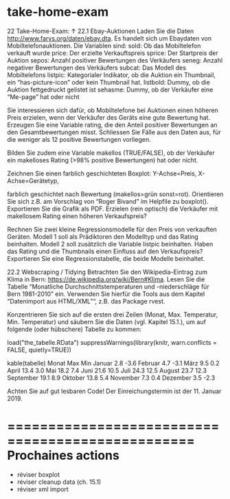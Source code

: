 # take-home-exam

22 Take-Home-Exam: ↑
22.1 Ebay-Auktionen
Laden Sie die Daten http://www.farys.org/daten/ebay.dta. Es handelt sich um Ebaydaten von Mobiltelefonauktionen. Die Variablen sind:
	sold: Ob das Mobiltelefon verkauft wurde
	price: Der erzielte Verkauftspreis
	sprice: Der Startpreis der Auktion
	sepos: Anzahl positiver Bewertungen des Verkäufers
	seneg: Anzahl negativer Bewertungen des Verkäufers
	subcat: Das Modell des Mobiltelefons
	listpic: Kategorialer Indikator, ob die Auktion ein Thumbnail, ein “has-picture-icon” oder kein Thumbnail hat.
	listbold: Dummy, ob die Auktion fettgedruckt gelistet ist
	sehasme: Dummy, ob der Verkäufer eine “Me-page” hat oder nicht

Sie interessieren sich dafür, ob Mobiltelefone bei Auktionen einen höheren Preis erzielen, wenn der Verkäufer des Geräts eine gute Bewertung hat. Erzeugen Sie eine Variable rating, die den Anteil positiver Bewertungen an den Gesamtbewertungen misst. Schliessen Sie Fälle aus den Daten aus, für die weniger als 12 positive Bewertungen vorliegen.

Bilden Sie zudem eine Variable makellos (TRUE/FALSE), ob der Verkäufer ein makelloses Rating (>98% positive Bewertungen) hat oder nicht.

Zeichnen Sie einen farblich geschichteten Boxplot: 
	Y-Achse=Preis, 
	X-Achse=Gerätetyp, 

farblich geschichtet nach Bewertung (makellos=grün sonst=rot). Orientieren Sie sich z.B. am Vorschlag von “Roger Bivand” im Helpfile zu boxplot(). Exportieren Sie die Grafik als PDF. Erzielen (rein optisch) die Verkäufer mit makellosem Rating einen höheren Verkaufspreis?

Rechnen Sie zwei kleine Regressionsmodelle für den Preis von verkauften Geräten. Modell 1 soll als Prädiktoren den Modelltyp und das Rating beinhalten. Modell 2 soll zusätzlich die Variable listpic beinhalten. Haben das Rating und die Thumbnails einen Einfluss auf den Verkaufspreis? Exportieren Sie eine Regressionstabelle, die beide Modelle beinhaltet.

22.2 Webscraping / Tidying
Betrachten Sie den Wikipedia-Eintrag zum Klima in Bern: https://de.wikipedia.org/wiki/Bern#Klima. Lesen Sie die Tabelle “Monatliche Durchschnittstemperaturen und -niederschläge für Bern 1981-2010” ein. Verwenden Sie hierfür die Tools aus dem Kapitel “Datenimport aus HTML/XML”“, z.B. das Package rvest.

Konzentrieren Sie sich auf die ersten drei Zeilen (Monat, Max. Temperatur, Min. Temperatur) und säubern Sie die Daten (vgl. Kapitel 15.1.), um auf folgende (oder hübschere) Tabelle zu kommen:

load("the_tabelle.RData")
suppressWarnings(library(knitr, warn.conflicts = FALSE, quietly=TRUE))

kable(tabelle)
Monat		Max		Min
Januar		2.8		-3.6
Februar		4.7		-3.1
März		9.5		0.2
April		13.4	3.0
Mai			18.2	7.4
Juni		21.6	10.5
Juli		24.3	12.5
August		23.7	12.3
September	19.1	8.9
Oktober		13.8	5.4
November	7.3		0.4
Dezember	3.5		-2.3

Achten Sie auf gut lesbaren Code! Der Einreichungstermin ist der 11. Januar 2019.

=================================================
Prochaines actions
=================================================
- réviser boxplot
- réviser cleanup data (ch. 15.1)
- réviser xml import
